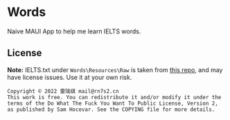 # Words
Naive MAUI App to help me learn IELTS words.

## License

**Note:** IELTS.txt under `Words\Resources\Raw` is taken from [this repo](https://github.com/fanhongtao/IELTS), and may have license issues. Use it at your own risk.

```
Copyright © 2022 雷瑞祺 mail@rn7s2.cn
This work is free. You can redistribute it and/or modify it under the
terms of the Do What The Fuck You Want To Public License, Version 2,
as published by Sam Hocevar. See the COPYING file for more details.
```
